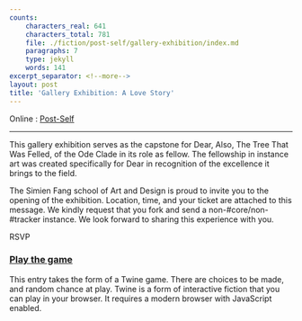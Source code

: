```yaml
---
counts:
    characters_real: 641
    characters_total: 781
    file: ./fiction/post-self/gallery-exhibition/index.md
    paragraphs: 7
    type: jekyll
    words: 141
excerpt_separator: <!--more-->
layout: post
title: 'Gallery Exhibition: A Love Story'
---
```


Online
:   [Post-Self](http://post-self.io/entry/gallery-exhibition/)

-----

This gallery exhibition serves as the capstone for Dear, Also, The Tree That Was Felled, of the Ode Clade in its role as fellow. The fellowship in instance art was created specifically for Dear in recognition of the excellence it brings to the field.

The Simien Fang school of Art and Design is proud to invite you to the opening of the exhibition. Location, time, and your ticket are attached to this message. We kindly request that you fork and send a non-#core/non-#tracker instance. We look forward to sharing this experience with you.

RSVP<!--more-->

### [Play the game](game)

This entry takes the form of a Twine game. There are choices to be made, and random chance at play. Twine is a form of interactive fiction that you can play in your browser. It requires a modern browser with JavaScript enabled.
